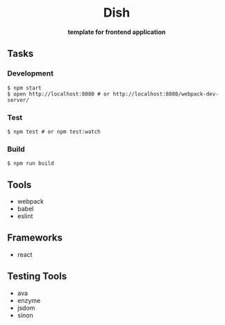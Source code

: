 <div align="center">
  <h1>Dish</h1>
</div>

<div align="center">
  <strong>template for frontend application</strong>
</div>

## Tasks
### Development
```
$ npm start
$ open http://localhost:8080 # or http://localhost:8080/webpack-dev-server/
```

### Test
```
$ npm test # or npm test:watch
```

### Build
```
$ npm run build
```

## Tools
- webpack
- babel
- eslint

## Frameworks
- react

## Testing Tools
- ava
- enzyme
- jsdom
- sinon
